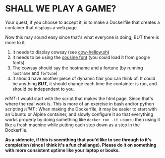 # SHALL WE PLAY A GAME?

Your quest, if you choose to accept it, is to make a Dockerfile that creates a container that displays a web page.

Now this may sound easy since that's what everyone is doing, BUT there is more to it. 
1. It needs to display cowsay (see [cow-hellow.sh](cow-hellow.sh))
2. It needs to be using the [cousine font](https://fonts.google.com/specimen/Cousine) (you could load it from google fonts)
3. The cowsay should say the hostname and a fortune (by running `hostname` and `fortune`)
4. It should have another piece of dynamic flair you can think of. It could be anything ***BUT,*** it should change each time the containter is run, and should be independent to you.

*HINT*: I would start with the script that makes the html page. Since that's where the real work is. This is more of an exercise in bash and/or python scripting
*HINT* : When making the Dockerfile, it may be easier to start with an Ubuntu or Alpine container, and slowly configure it so that everything works properly by doing something like `docker run -it ubuntu` then using it like a fresh machine while putting each step down as a step in the Dockerfile.

**As a sidenote, if this is soemthing that you'd like to see through to it's completion (since I think it's a fun challange). Please do it on something with more consistent uptime like your laptop or books.**
